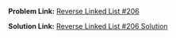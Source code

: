 **Problem Link:** [Reverse Linked List #206](https://leetcode.com/problems/reverse-linked-list/)

**Solution Link:** [Reverse Linked List #206 Solution](./Solution.java)